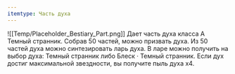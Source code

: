 ```yaml
---
itemtype: Часть духа
---
```

![[Temp/Placeholder_Bestiary_Part.png]]
Дает часть духа класса A Темный странник. Собрав 50 частей, можно призвать духа. Из 50 частей духа можно синтезировать ларь духа. В ларе можно получить на выбор духа: Темный странник либо Блеск · Темный странник. Если дух достиг максимальной звездности, вы получите пыль духа х4.
